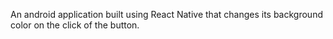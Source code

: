 An android application built using React Native that changes its background color on the click of the button.
